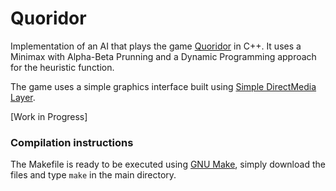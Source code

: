 # Quoridor

Implementation of an AI that plays the game [Quoridor](https://boardgamegeek.com/boardgame/624/quoridor) in  C++. It uses a Minimax with Alpha-Beta Prunning and a Dynamic Programming approach for the heuristic function.

The game uses a simple graphics interface built using [Simple DirectMedia Layer](https://www.libsdl.org).

[Work in Progress]

### Compilation instructions
The Makefile is ready to be executed using [GNU Make](https://www.gnu.org/software/make/), simply download the files and type `make` in the main directory.
